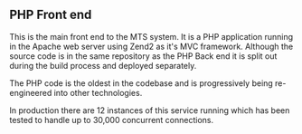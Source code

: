 ## PHP Front end

This is the main front end to the MTS system.  It is a PHP application running in the Apache web server using Zend2 as it's MVC framework.  Although the source code is in the same repository as the PHP Back end it is split out during the build process and deployed separately.

The PHP code is the oldest in the codebase and is progressively being re-engineered into other technologies.

In production there are 12 instances of this service running which has been tested to handle up to 30,000 concurrent connections.

